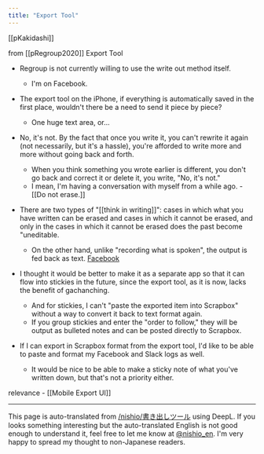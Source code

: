 ```yaml
---
title: "Export Tool"
---
```


[[pKakidashi]]



from [[pRegroup2020]]
Export Tool
- Regroup is not currently willing to use the write out method itself.
    - I'm on Facebook.
- The export tool on the iPhone, if everything is automatically saved in the first place, wouldn't there be a need to send it piece by piece?
    - One huge text area, or...
- No, it's not. By the fact that once you write it, you can't rewrite it again (not necessarily, but it's a hassle), you're afforded to write more and more without going back and forth.
    - When you think something you wrote earlier is different, you don't go back and correct it or delete it, you write, "No, it's not."
    - I mean, I'm having a conversation with myself from a while ago.
            - [[Do not erase.]]
- There are two types of "[[think in writing]]": cases in which what you have written can be erased and cases in which it cannot be erased, and only in the cases in which it cannot be erased does the past become "uneditable.
    - On the other hand, unlike "recording what is spoken", the output is fed back as text.
[Facebook](https://www.facebook.com/nishiohirokazu/posts/10220024550700617)

- I thought it would be better to make it as a separate app so that it can flow into stickies in the future, since the export tool, as it is now, lacks the benefit of gachanching.
    - And for stickies, I can't "paste the exported item into Scrapbox" without a way to convert it back to text format again.
    - If you group stickies and enter the "order to follow," they will be output as bulleted notes and can be posted directly to Scrapbox.

- If I can export in Scrapbox format from the export tool, I'd like to be able to paste and format my Facebook and Slack logs as well.
    - It would be nice to be able to make a sticky note of what you've written down, but that's not a priority either.

relevance
    - [[Mobile Export UI]]

---
This page is auto-translated from [/nishio/書き出しツール](https://scrapbox.io/nishio/書き出しツール) using DeepL. If you looks something interesting but the auto-translated English is not good enough to understand it, feel free to let me know at [@nishio_en](https://twitter.com/nishio_en). I'm very happy to spread my thought to non-Japanese readers.